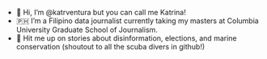 - 👋 Hi, I’m @katrventura but you can call me Katrina!
- 🇵🇭 I’m a Filipino data journalist currently taking my masters at Columbia University Graduate School of Journalism.
- 🤿 Hit me up on stories about disinformation, elections, and marine conservation (shoutout to all the scuba divers in github!)
  

<!---
katrventura/katrventura is a ✨ special ✨ repository because its `README.md` (this file) appears on your GitHub profile.
You can click the Preview link to take a look at your changes.
--->
